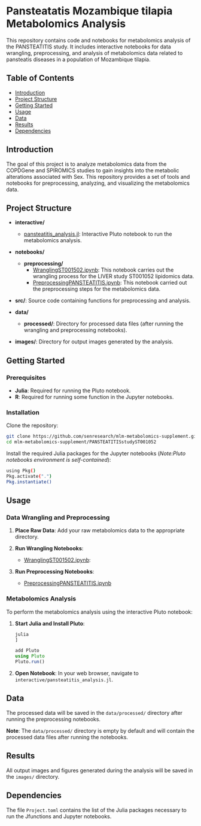 # Pansteatatis Mozambique tilapia Metabolomics Analysis

This repository contains code and notebooks for metabolomics analysis of the PANSTEATITIS study. It includes interactive notebooks for data wrangling, preprocessing, and analysis of metabolomics data related to pansteatis diseases in a population of Mozambique tilapia.

## Table of Contents

- [Introduction](#introduction)
- [Project Structure](#project-structure)
- [Getting Started](#getting-started)
- [Usage](#usage)
- [Data](#data)
- [Results](#results)
- [Dependencies](#dependencies)

## Introduction

The goal of this project is to analyze metabolomics data from the COPDGene and SPIROMICS studies to gain insights into the metabolic alterations associated with Sex. This repository provides a set of tools and notebooks for preprocessing, analyzing, and visualizing the metabolomics data.

## Project Structure

- **interactive/**
  - [pansteatitis_analysis.jl](https://github.com/senresearch/mlm-metabolomics-supplement/blob/main/PANSTEATITISstudyST001052/interactive/pansteatitis_analysis.jl): Interactive Pluto notebook to run the metabolomics analysis.

- **notebooks/**
  - **preprocessing/**
    - [WranglingST001502.ipynb](https://github.com/senresearch/mlm-metabolomics-supplement/blob/main/PANSTEATITISstudyST001052/notebooks/preprocessing/WranglingST001052.ipynb): This notebook carries out the wrangling process for the LIVER study ST001052 lipidomics data.
    - [PreprocessingPANSTEATITIS.ipynb](https://github.com/senresearch/mlm-metabolomics-supplement/blob/main/PANSTEATITISstudyST001052/notebooks/preprocessing/PreprocessingPANSTEATITIS.ipynb): This notebook carried out the preprocessing steps for the metabolomics data.

- **src/**: Source code containing functions for preprocessing and analysis.

- **data/**
  - **processed/**: Directory for processed data files (after running the wrangling and preprocessing notebooks).

- **images/**: Directory for output images generated by the analysis.

## Getting Started

### Prerequisites

- **Julia**: Required for running the Pluto notebook.
- **R**: Required for running some function in the Jupyter notebooks.

### Installation

Clone the repository:

```bash
git clone https://github.com/senresearch/mlm-metabolomics-supplement.git
cd mlm-metabolomics-supplement/PANSTEATITISstudyST001052
```

Install the required Julia packages for the Jupyter notebooks (*Note:Pluto notebooks environment is self-contained*):

```bash
using Pkg()
Pkg.activate(".")
Pkg.instantiate()
```

## Usage

### Data Wrangling and Preprocessing

1. **Place Raw Data**: Add your raw metabolomics data to the appropriate directory.

2. **Run Wrangling Notebooks**:
   - [WranglingST001502.ipynb](https://github.com/senresearch/mlm-metabolomics-supplement/blob/main/PANSTEATITISstudyST001052/notebooks/preprocessing/WranglingST001052.ipynb): 

3. **Run Preprocessing Notebooks**:
   - [PreprocessingPANSTEATITIS.ipynb](https://github.com/senresearch/mlm-metabolomics-supplement/blob/main/PANSTEATITISstudyST001052/notebooks/preprocessing/PreprocessingPANSTEATITIS.ipynb)
   

### Metabolomics Analysis

To perform the metabolomics analysis using the interactive Pluto notebook:

1. **Start Julia and Install Pluto**:

   ```julia
   julia
   ]

   add Pluto
   using Pluto
   Pluto.run()
   ```

2. **Open Notebook**: In your web browser, navigate to `interactive/pansteatitis_analysis.jl`.

## Data

The processed data will be saved in the `data/processed/` directory after running the preprocessing notebooks.

**Note**: The `data/processed/` directory is empty by default and will contain the processed data files after running the notebooks.

## Results

All output images and figures generated during the analysis will be saved in the `images/` directory.

## Dependencies

The file `Project.toml` contains the list of the Julia packages necessary to run the Jfunctions and Jupyter notebooks.
